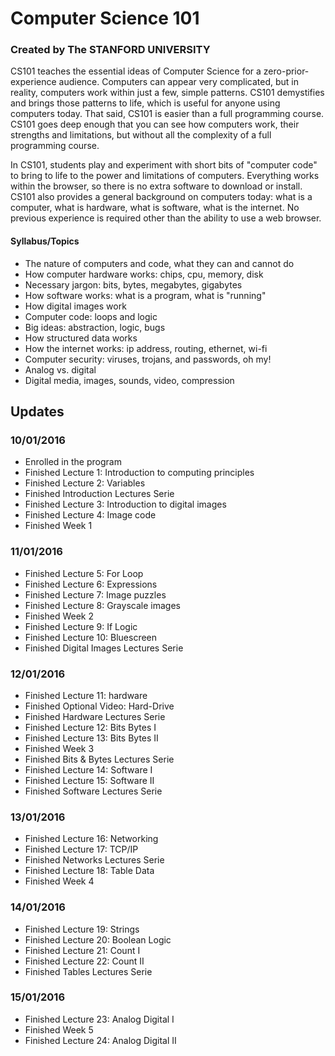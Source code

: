 # Computer Science 101
### Created by The STANFORD UNIVERSITY

CS101 teaches the essential ideas of Computer Science for a zero-prior-experience audience. Computers can appear very complicated, but in reality, computers work within just a few, simple patterns. CS101 demystifies and brings those patterns to life, which is useful for anyone using computers today. That said, CS101 is easier than a full programming course. CS101 goes deep enough that you can see how computers work, their strengths and limitations, but without all the complexity of a full programming course.

In CS101, students play and experiment with short bits of "computer code" to bring to life to the power and limitations of computers. Everything works within the browser, so there is no extra software to download or install. CS101 also provides a general background on computers today: what is a computer, what is hardware, what is software, what is the internet. No previous experience is required other than the ability to use a web browser.

#### Syllabus/Topics
- The nature of computers and code, what they can and cannot do
- How computer hardware works: chips, cpu, memory, disk
- Necessary jargon: bits, bytes, megabytes, gigabytes
- How software works: what is a program, what is "running"
- How digital images work
- Computer code: loops and logic
- Big ideas: abstraction, logic, bugs
- How structured data works
- How the internet works: ip address, routing, ethernet, wi-fi
- Computer security: viruses, trojans, and passwords, oh my!
- Analog vs. digital
- Digital media, images, sounds, video, compression

## Updates
### 10/01/2016
- Enrolled in the program
- Finished Lecture 1: Introduction to computing principles
- Finished Lecture 2: Variables
- Finished Introduction Lectures Serie
- Finished Lecture 3: Introduction to digital images
- Finished Lecture 4: Image code
- Finished Week 1

### 11/01/2016
- Finished Lecture 5: For Loop
- Finished Lecture 6: Expressions
- Finished Lecture 7: Image puzzles
- Finished Lecture 8: Grayscale images
- Finished Week 2
- Finished Lecture 9: If Logic
- Finished Lecture 10: Bluescreen
- Finished Digital Images Lectures Serie

### 12/01/2016
- Finished Lecture 11: hardware
- Finished Optional Video: Hard-Drive
- Finished Hardware Lectures Serie
- Finished Lecture 12: Bits Bytes I
- Finished Lecture 13: Bits Bytes II
- Finished Week 3
- Finished Bits & Bytes Lectures Serie
- Finished Lecture 14: Software I
- Finished Lecture 15: Software II
- Finished Software Lectures Serie

### 13/01/2016
- Finished Lecture 16: Networking
- Finished Lecture 17: TCP/IP
- Finished Networks Lectures Serie
- Finished Lecture 18: Table Data
- Finished Week 4

### 14/01/2016
- Finished Lecture 19: Strings
- Finished Lecture 20: Boolean Logic
- Finished Lecture 21: Count I
- Finished Lecture 22: Count II
- Finished Tables Lectures Serie

### 15/01/2016
- Finished Lecture 23: Analog Digital I
- Finished Week 5
- Finished Lecture 24: Analog Digital II